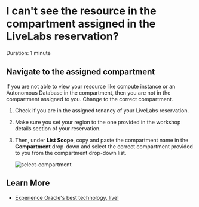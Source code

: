 # I can't see the resource in the compartment assigned in the LiveLabs reservation?

Duration: 1 minute

## Navigate to the assigned compartment

If you are not able to view your resource like compute instance or an Autonomous Database in the compartment, then you are not in the compartment assigned to you. Change to the correct compartment.

1. Check if you are in the assigned tenancy of your LiveLabs reservation.

2.  Make sure you set your region to the one provided in the workshop details section of your reservation.

3.  Then, under **List Scope**, copy and paste the compartment name in the **Compartment** drop-down and select the correct compartment provided to you from the compartment drop-down list.

    ![select-compartment](./images/select-compartment.png " ")

## Learn More

* [Experience Oracle's best technology, live!](http://livelabs.oracle.com)